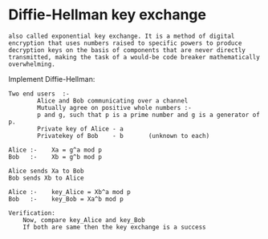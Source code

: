 Diffie-Hellman key exchange
============================

	also called exponential key exchange. It is a method of digital encryption that uses numbers raised to specific powers to produce decryption keys on the basis of components that are never directly transmitted, making the task of a would-be code breaker mathematically overwhelming.

Implement Diffie-Hellman:

	Two end users  :-
		    Alice and Bob communicating over a channel
            Mutually agree on positive whole numbers :-
			p and g, such that p is a prime number and g is a generator of p.
            Private key of Alice - a
			Privatekey of Bob    - b       (unknown to each)
	
	Alice :-	Xa = g^a mod p
	Bob   :-	Xb = g^b mod p
           
    Alice sends Xa to Bob
	Bob sends Xb to Alice
	
	Alice :-	key_Alice = Xb^a mod p
	Bob   :- 	key_Bob = Xa^b mod p

	Verification:
        Now, compare key_Alice and key_Bob
		If both are same then the key exchange is a success
